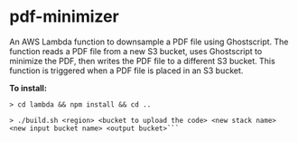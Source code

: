 # pdf-minimizer

An AWS Lambda function to downsample a PDF file using Ghostscript. The function reads a PDF file from a new S3 bucket, uses Ghostscript to minimize the PDF, then writes the PDF file to a different S3 bucket. This function is triggered when a PDF file is placed in an S3 bucket. 

**To install:**

    > cd lambda && npm install && cd ..

    > ./build.sh <region> <bucket to upload the code> <new stack name> <new input bucket name> <output bucket>```
